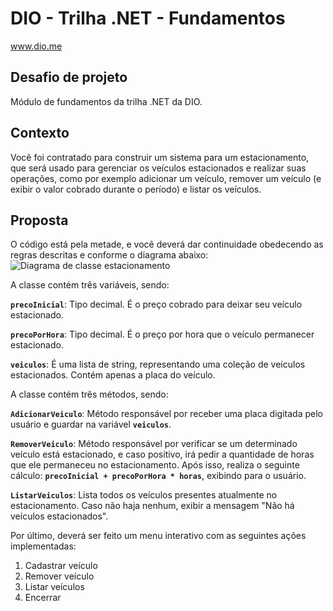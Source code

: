 # DIO - Trilha .NET - Fundamentos
www.dio.me

## Desafio de projeto
Módulo de fundamentos da trilha .NET da DIO.

## Contexto
Você foi contratado para construir um sistema para um estacionamento, que será usado para gerenciar os veículos estacionados e realizar suas operações, como por exemplo adicionar um veículo, remover um veículo (e exibir o valor cobrado durante o período) e listar os veículos.

## Proposta
O código está pela metade, e você deverá dar continuidade obedecendo as regras descritas e conforme o diagrama abaixo:
![Diagrama de classe estacionamento](diagrama_classe_estacionamento.png)

A classe contém três variáveis, sendo:

**`precoInicial`**: Tipo decimal. É o preço cobrado para deixar seu veículo estacionado.

**`precoPorHora`**: Tipo decimal. É o preço por hora que o veículo permanecer estacionado.

**`veiculos`**: É uma lista de string, representando uma coleção de veículos estacionados. Contém apenas a placa do veículo.

A classe contém três métodos, sendo:

**`AdicionarVeiculo`**: Método responsável por receber uma placa digitada pelo usuário e guardar na variável **`veiculos`**.

**`RemoverVeiculo`**: Método responsável por verificar se um determinado veículo está estacionado, e caso positivo, irá pedir a quantidade de horas que ele permaneceu no estacionamento. Após isso, realiza o seguinte cálculo: **`precoInicial + precoPorHora * horas`**, exibindo para o usuário.

**`ListarVeiculos`**: Lista todos os veículos presentes atualmente no estacionamento. Caso não haja nenhum, exibir a mensagem "Não há veículos estacionados".

Por último, deverá ser feito um menu interativo com as seguintes ações implementadas:
1. Cadastrar veículo
2. Remover veículo
3. Listar veículos
4. Encerrar
